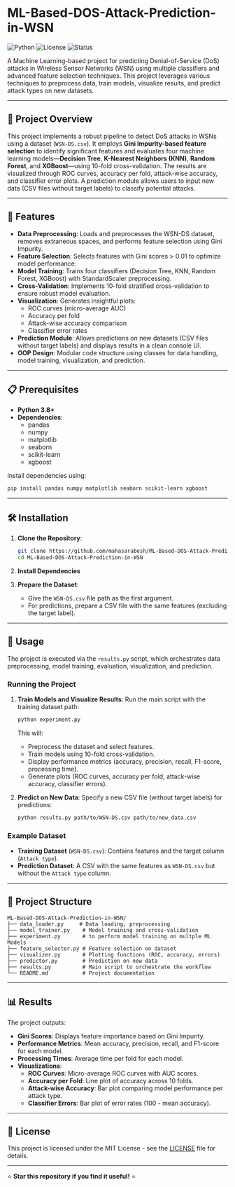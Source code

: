 # ML-Based-DOS-Attack-Prediction-in-WSN

![Python](https://img.shields.io/badge/Python-3.8%2B-blue) ![License](https://img.shields.io/badge/License-MIT-green) ![Status](https://img.shields.io/badge/Status-Active-brightgreen)

A Machine Learning-based project for predicting Denial-of-Service (DoS) attacks in Wireless Sensor Networks (WSN) using multiple classifiers and advanced feature selection techniques. This project leverages various techniques to preprocess data, train models, visualize results, and predict attack types on new datasets.

---

## 🚀 Project Overview

This project implements a robust pipeline to detect DoS attacks in WSNs using a dataset (`WSN-DS.csv`). It employs **Gini Impurity-based feature selection** to identify significant features and evaluates four machine learning models—**Decision Tree**, **K-Nearest Neighbors (KNN)**, **Random Forest**, and **XGBoost**—using 10-fold cross-validation. The results are visualized through ROC curves, accuracy per fold, attack-wise accuracy, and classifier error plots. A prediction module allows users to input new data (CSV files without target labels) to classify potential attacks.

---

## 🌟 Features

- **Data Preprocessing**: Loads and preprocesses the WSN-DS dataset, removes extraneous spaces, and performs feature selection using Gini Impurity.
- **Feature Selection**: Selects features with Gini scores > 0.01 to optimize model performance.
- **Model Training**: Trains four classifiers (Decision Tree, KNN, Random Forest, XGBoost) with StandardScaler preprocessing.
- **Cross-Validation**: Implements 10-fold stratified cross-validation to ensure robust model evaluation.
- **Visualization**: Generates insightful plots:
  - ROC curves (micro-average AUC)
  - Accuracy per fold
  - Attack-wise accuracy comparison
  - Classifier error rates
- **Prediction Module**: Allows predictions on new datasets (CSV files without target labels) and displays results in a clean console UI.
- **OOP Design**: Modular code structure using classes for data handling, model training, visualization, and prediction.

---

## 📋 Prerequisites

- **Python 3.8+**
- **Dependencies**:
  - pandas
  - numpy
  - matplotlib
  - seaborn
  - scikit-learn
  - xgboost

Install dependencies using:
```bash
pip install pandas numpy matplotlib seaborn scikit-learn xgboost
```

---

## 🛠 Installation

1. **Clone the Repository**:
   ```bash
   git clone https://github.com/mahasarabesh/ML-Based-DOS-Attack-Prediction-in-WSN.git
   cd ML-Based-DOS-Attack-Prediction-in-WSN
   ```

2. **Install Dependencies**

3. **Prepare the Dataset**:
   - Give the `WSN-DS.csv` file path as the first argument.
   - For predictions, prepare a CSV file with the same features (excluding the target label).

---

## 📖 Usage

The project is executed via the `results.py` script, which orchestrates data preprocessing, model training, evaluation, visualization, and prediction.

### Running the Project

1. **Train Models and Visualize Results**:
   Run the main script with the training dataset path:
   ```bash
   python experiment.py
   ```
   This will:
   - Preprocess the dataset and select features.
   - Train models using 10-fold cross-validation.
   - Display performance metrics (accuracy, precision, recall, F1-score, processing time).
   - Generate plots (ROC curves, accuracy per fold, attack-wise accuracy, classifier errors).

2. **Predict on New Data**:
   Specify a new CSV file (without target labels) for predictions:
   ```bash
   python results.py path/to/WSN-DS.csv path/to/new_data.csv
   ```

### Example Dataset
- **Training Dataset** (`WSN-DS.csv`): Contains features and the target column (`Attack type`).
- **Prediction Dataset**: A CSV with the same features as `WSN-DS.csv` but without the `Attack type` column.

---

## 📂 Project Structure

```
ML-Based-DOS-Attack-Prediction-in-WSN/
├── data_loader.py     # Data loading, preprocessing
├── model_trainer.py    # Model training and cross-validation 
├── experiment.py       # to perform model training on multple ML Models 
├── feature_selecter.py # Feature selection on dataset 
├── visualizer.py       # Plotting functions (ROC, accuracy, errors)
├── predictor.py        # Prediction on new data
├── results.py          # Main script to orchestrate the workflow
└── README.md           # Project documentation
```

---

## 📊 Results

The project outputs:
- **Gini Scores**: Displays feature importance based on Gini Impurity.
- **Performance Metrics**: Mean accuracy, precision, recall, and F1-score for each model.
- **Processing Times**: Average time per fold for each model.
- **Visualizations**:
  - **ROC Curves**: Micro-average ROC curves with AUC scores.
  - **Accuracy per Fold**: Line plot of accuracy across 10 folds.
  - **Attack-wise Accuracy**: Bar plot comparing model performance per attack type.
  - **Classifier Errors**: Bar plot of error rates (100 - mean accuracy).

---

## 📜 License

This project is licensed under the MIT License - see the [LICENSE](LICENSE) file for details.

---

⭐ **Star this repository if you find it useful!** ⭐
